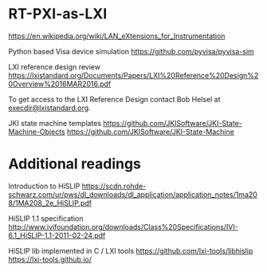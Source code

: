 # RT-PXI-as-LXI

https://en.wikipedia.org/wiki/LAN_eXtensions_for_Instrumentation

Python based Visa device simulation 
https://github.com/pyvisa/pyvisa-sim

LXI reference design review
https://lxistandard.org/Documents/Papers/LXI%20Reference%20Design%20Overview%2016MAR2016.pdf

To get access to the LXI Reference Design contact Bob Helsel at execdir@lxistandard.org.

JKI state machine templates
https://github.com/JKISoftware/JKI-State-Machine-Objects
https://github.com/JKISoftware/JKI-State-Machine

# Additional readings

Introduction to HiSLIP 
https://scdn.rohde-schwarz.com/ur/pws/dl_downloads/dl_application/application_notes/1ma208/1MA208_2e_HiSLIP.pdf

HiSLIP 1.1 specification
http://www.ivifoundation.org/downloads/Class%20Specifications/IVI-6.1_HiSLIP-1.1-2011-02-24.pdf

HiSLIP lib implemented in C / LXI tools
https://github.com/lxi-tools/libhislip
https://lxi-tools.github.io/







